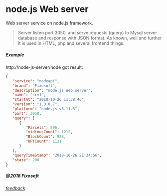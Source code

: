 # node.js Web server
Web server service  on node.js framework. 
>Server listen port 3050, and
serve requests (query) to Mysql server database 
and response with JSON format. As known, well and further it is used in HTML, php and several frontend things.

##### Example

http://node-js-server/node
got result:
```JSON
{
   "service": "nodeapi",
   "brand": "Fixosoft",
   "description": "node.js Web server",
   "name": "srv1",
   "startAt": "2018-10-26 11:38:46",
   "version": "1.0.0.7",
   "platform": "node.js v8.11.3",
   "port": 3050,
   "query": [
      {
         "Parcels": 996,
         "vidimusCount": 1212,
         "BlockCount": 928,
         "KPTCount": 1131
      }
   ],
   "queryTimeStamp": "2018-10-26 21:34:56",
   "state": 200
}
```

##### @2018 Fixosoft 
###### [feedback](mailto:serg.home153@gmail.com)


